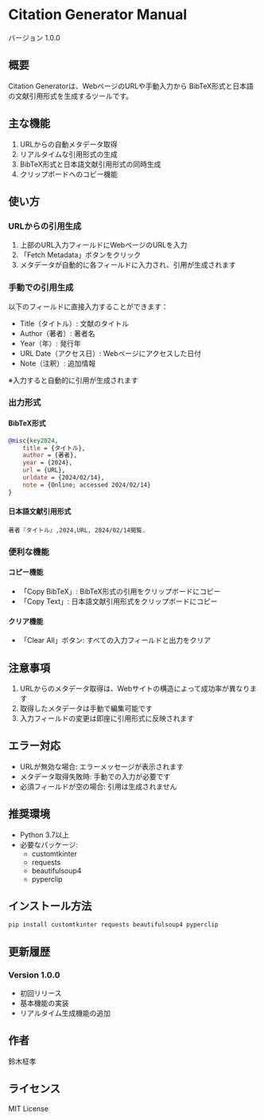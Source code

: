 # Citation Generator Manual
バージョン 1.0.0

## 概要
Citation Generatorは、WebページのURLや手動入力から BibTeX形式と日本語の文献引用形式を生成するツールです。

## 主な機能
1. URLからの自動メタデータ取得
2. リアルタイムな引用形式の生成
3. BibTeX形式と日本語文献引用形式の同時生成
4. クリップボードへのコピー機能

## 使い方

### URLからの引用生成
1. 上部のURL入力フィールドにWebページのURLを入力
2. 「Fetch Metadata」ボタンをクリック
3. メタデータが自動的に各フィールドに入力され、引用が生成されます

### 手動での引用生成
以下のフィールドに直接入力することができます：
- Title（タイトル）: 文献のタイトル
- Author（著者）: 著者名
- Year（年）: 発行年
- URL Date（アクセス日）: Webページにアクセスした日付
- Note（注釈）: 追加情報

※入力すると自動的に引用が生成されます

### 出力形式

#### BibTeX形式
```bibtex
@misc{key2024,
    title = {タイトル},
    author = {著者},
    year = {2024},
    url = {URL},
    urldate = {2024/02/14},
    note = {Online; accessed 2024/02/14}
}
```

#### 日本語文献引用形式
```
著者『タイトル』,2024,URL, 2024/02/14閲覧.
```

### 便利な機能

#### コピー機能
- 「Copy BibTeX」: BibTeX形式の引用をクリップボードにコピー
- 「Copy Text」: 日本語文献引用形式をクリップボードにコピー

#### クリア機能
- 「Clear All」ボタン: すべての入力フィールドと出力をクリア

## 注意事項
1. URLからのメタデータ取得は、Webサイトの構造によって成功率が異なります
2. 取得したメタデータは手動で編集可能です
3. 入力フィールドの変更は即座に引用形式に反映されます

## エラー対応
- URLが無効な場合: エラーメッセージが表示されます
- メタデータ取得失敗時: 手動での入力が必要です
- 必須フィールドが空の場合: 引用は生成されません

## 推奨環境
- Python 3.7以上
- 必要なパッケージ:
  - customtkinter
  - requests
  - beautifulsoup4
  - pyperclip

## インストール方法
```bash
pip install customtkinter requests beautifulsoup4 pyperclip
```

## 更新履歴
### Version 1.0.0
- 初回リリース
- 基本機能の実装
- リアルタイム生成機能の追加

## 作者
鈴木柾孝

## ライセンス
MIT License